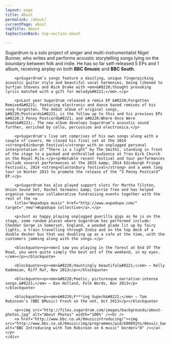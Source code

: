 ```yaml
---
layout: page
title: About
permalink: /about/
currentPage: about
topTitle: About
topSectionBack: top-section-about

---
```

<div class="col-xs-12">
	<div class="text-col">
		<p>Sugardrum is a solo project of singer and multi-instrumentalist Nigel Bunner, who writes and performs acoustic storytelling songs lying on the boundary between folk and indie. He has so far self-released 5 EPs and 1 album,  receiving airplay on both <strong>BBC 6music</strong> and <strong>BBC South</strong>.</p>

		<p>Sugardrum’s songs feature a dazzling, unique fingerpicking acoustic guitar style and beautiful vocal harmonies, being likened to Surfjan Stevens and Nick Drake with <em>&#8220;thought provoking lyrics matched with a gift for melody&#8221;</em>.</p>

		<p>Last year Sugardrum released a remix EP &#8220;Forgotten Remixed&#8221; featuring electronic and dance based remixes of his song Forgotten. The debut album of original songs, &#8220;Postcards&#8221; is the follow up to this and his previous EPs &#8220;3 Penny Postcard&#8221; and &#8220;Where Once Were Roads&#8221;. The new album develops Sugardrum’s acoustic sound further, enriched by cello, percussion and electronica.</p>

		<p>Sugardrum's live set comprises of his own songs along with a couple of covers. He closed his final set at the 2014 <strong>Edinburgh Festival</strong> with an unplugged personal interpretation of “There is a light” by The Smiths, standing in front of the stage to a packed and enthralled audience at Tron Kirk Church on the Royal Mile.</p><p>Notable recent festival and tour performances include several performances at the 2015 &amp; 2014 Edinburgh Fringe Festivals, 2014 <strong>Glastonbury festival</strong> and a week long tour in Winter 2013 to promote the release of the “3 Penny Postcard” EP.</p>

		<p>Sugardrum has also played support slots for Martha Tilston, Union Sound Set, Rachel Sermanni &amp; Carrie Tree and has helped organise numerous collaborative fundraising events together with the rest of the <a
		title="Wupadupa music" href="http://www.wupadupa.com/" target="_new">Wupadupa collective</a>.</p>

		<p>Just as happy playing unplugged guerilla gigs as he is on the stage, some random places where Sugardrum has performed include: Cheddar Gorge in Somerset, England, a wooded glade lit up by fairy lights, a train travelling through India and on the top deck of a double decker bus that was doubling up as a cafe at the time, with the customers jamming along with the songs.</p>

		<blockquote><p><em>I saw you playing in the forest at End Of The Road, you were quite simply the best act of the weekend, in my eyes.</em></p></blockquote>

		<blockquote><p><em>&#8220;Hauntingly beautiful&#8221;</em> – Kelly Kademian, Riff Raf, Nov 2013</p></blockquote>

		<blockquote><p><em>&#8220;Poetic, picturesque narrative-intense songs.&#8221;</em> – Dan Holland, Folk Words, Nov 2013</p></blockquote>

		<blockquote><p><em>&#8220;F***ing Superb&#8221;</em> – Tom Robinson’s (BBC 6Music) Fresh on the net, Oct 2013</p></blockquote>

		<p><img src="http://files.sugardrum.com/images/backgrounds/about-photos.jpg" alt="About Photos" width="100%" /><br /> 
		<a href="http://www.bbc.co.uk/6musicintroducing/"><img src="http://www.bbc.co.uk/6music/img/programmes/pid/b0089jhs/6music_badge_introducing_03.png" alt="BBC Introducing with Tom Robinson on 6 music" border="0" /></a></p>
	</div>
</div>
